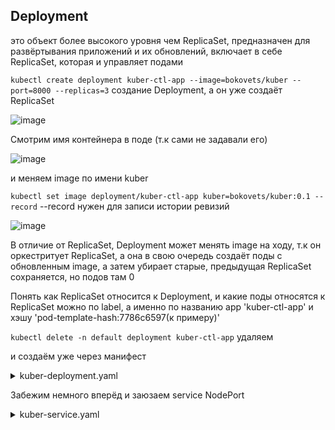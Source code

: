## Deployment

это объект более высокого уровня чем ReplicaSet, предназначен для развёртывания приложений и их обновлений, включает в себе ReplicaSet, которая и управляет подами

```kubectl create deployment kuber-ctl-app --image=bokovets/kuber --port=8000 --replicas=3``` создание Deployment, а он уже создаёт ReplicaSet

![image](https://github.com/user-attachments/assets/734b5bb3-08e3-486c-b84f-6d8a87d7c844)

Смотрим имя контейнера в поде (т.к сами не задавали его)

![image](https://github.com/user-attachments/assets/83b6c6f1-0cee-44ed-a5d7-57ef5874ca3c)

и меняем image по имени kuber

```kubectl set image deployment/kuber-ctl-app kuber=bokovets/kuber:0.1 --record``` --record нужен для записи истории ревизий

![image](https://github.com/user-attachments/assets/3d80d730-f21d-4837-9d80-1172465315ad)

В отличие от ReplicaSet, Deployment может менять image на ходу, т.к он оркестритует ReplicaSet, а она в свою очередь создаёт поды с обновленным image, а затем убирает старые, предыдущая ReplicaSet сохраняется, но подов там 0

Понять как ReplicaSet относится к Deployment, и какие поды относятся к ReplicaSet можно по label, а именно по названию app 'kuber-ctl-app' и хэшу 'pod-template-hash:7786c6597(к примеру)'

```kubectl delete -n default deployment kuber-ctl-app``` удаляем

и создаём уже через манифест

<details> <summary>kuber-deployment.yaml</summary>

```
apiVersion: apps/v1
kind: Deployment
metadata:
  name: kuber
  labels:
    app: kuber
spec:
  replicas: 5
  minReadySeconds: 10   # это для наглядности, замедлить создание подов (только через 10 сек каждый под будет готов принимать траффик)
  strategy:             # есть 2 типа стратегий обновления приложений
    rollingUpdate:      # по умолчанию rollingUpdate ( постепенное обновление )
      maxSurge: 1       # 1 под добавляется 
      maxUnavailable: 1 # 1 под убирается
    type: RollingUpdate
  selector:
    matchLabels:
      app: http-server
  template:
    metadata:
      labels:
        app: http-server
    spec:
      containers:
      - name: kuber-app
        image: bokovets/kuber:v1.0
        ports:
        - containerPort: 8000
```
</details>

Забежим немного вперёд и заюзаем service NodePort

<details> <summary>kuber-service.yaml</summary>

```
apiVersion: v1
kind: Service
metadata:
  name: kuber-service
spec:
  selector:
    app: http-server       # опять же, для того,чтобы он зарегал поды с меткой http-server
  ports:
    - protocol: TCP
      port: 80             # порт самого сервиса
      targetPort: 8000     # порт контейнера внутри пода ( т.к выше задан - containerPort: 8000)
  type: NodePort
```
![image](https://github.com/user-attachments/assets/8466b362-3a74-42fa-aa8e-962317a5b552)

```minikube ip``` + порт, который выдал NodePort (31317)

![image](https://github.com/user-attachments/assets/12a4b73d-1770-46d6-b13a-9f10a6db4f58)

и т.к у всех 5 подов была та же метка, что и у service, он зарегал их к себе и каждый запрос кидает на новый хост, что-то типо LoadBalancer

меняем image в kuber-deployment.yaml на bokovets/kuber:v2.0

![image](https://github.com/user-attachments/assets/c30bcb38-252f-43ce-aa8a-10b7c275255d)

обновил по 1 контейнеру без простоя и теперь запросы идут на новые v2.0 поды(контейнеры)
